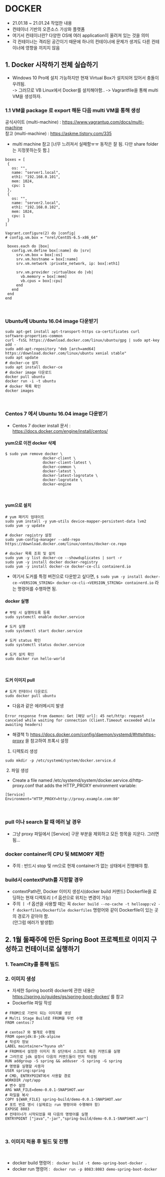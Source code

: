 # DOCKER
- 21.01.18 ~ 21.01.24 작업한 내용
- 컨테이너 기반의 오픈소스 가상화 플랫폼
- 여기서 컨테이너란? 다양한 OS에 여러 application이 올려져 있는 것을 의미
- 각 컨테이너는 격리된 공간이기 때문에 하나의 컨테이너에 문제가 생겨도 다른 컨테이너에 영향을 끼치지 않음
​
## 1. Docker 시작하기 전체 실습하기
- Windows 10 Pro에 설치 가능하지만 현재 Virtual Box가 설치되어 있어서 충돌이 우려됨.  
-> 그러므로 VB Linux에서 Docker를 설치해야함..
-> Vagrantfile을 통해 multi VM을 생성하자.
​
### 1.1 VM을 package 로 export 해둔 다음 multi VM을 통해 생성  
공식사이트 (multi-machine) : https://www.vagrantup.com/docs/multi-machine  
참고 (multi-machine) : https://askme.tistory.com/335
- multi machine 참고 [너무 느려져서 실패함ㅠㅠ 동작은 잘 됨. 다만 share folder는 지정못하는듯 함.]
```
boxes = [
 {
   os: "",
   name: "server1.local",
   eth1: "192.168.0.101",
   mem: 1024,
   cpu: 1
 },
 {
   os: "",
   name: "server2.local",
   eth1: "192.168.0.102",
   mem: 1024,
   cpu: 1
 }
]
​
Vagrant.configure(2) do |config|
# config.vm.box = "nrel/CentOS-6.5-x86_64"
​
 boxes.each do |box|
   config.vm.define box[:name] do |srv|
     srv.vm.box = box[:os]
     srv.vm.hostname = box[:name]
     srv.vm.network :private_network, ip: box[:eth1]
​
     srv.vm.provider :virtualbox do |vb|
       vb.memory = box[:mem]
       vb.cpus = box[:cpu]
     end
   end
 end
end
```
​
### Ubuntu에 Ubuntu 16.04 image 다운받기
```
sudo apt-get install apt-transport-https ca-certificates curl software-properties-common
curl -fsSL https://download.docker.com/linux/ubuntu/gpg | sudo apt-key add -
sudo add-apt-repository "deb [arch=amd64] https://download.docker.com/linux/ubuntu xenial stable"
sudo apt update
# docker-ce 설치
sudo apt install docker-ce
# docker image 다운로드
docker pull ubuntu
docker run -i -t ubuntu      
# docker 목록 확인
docker images
```
​
### Centos 7 에서 Ubuntu 16.04 image 다운받기
- Centos 7 docker install 문서 : https://docs.docker.com/engine/install/centos/
​
#### yum으로 이전 docker 삭제
```
$ sudo yum remove docker \
                 docker-client \
                 docker-client-latest \
                 docker-common \
                 docker-latest \
                 docker-latest-logrotate \
                 docker-logrotate \
                 docker-engine
```
​
#### yum으로 설치
```
# yum 패키지 업데이트
sudo yum install -y yum-utils device-mapper-persistent-data lvm2
sudo yum -y update
​
# docker registry 설정
sudo yum-config-manager --add-repo https://download.docker.com/linux/centos/docker-ce.repo
​
# docker 목록 조회 및 설치
sudo yum -y list docker-ce --showduplicates | sort -r
sudo yum -y install docker docker-registry
sudo yum -y install docker-ce docker-ce-cli containerd.io
````
- 여기서 도커를 특정 버전으로 다운받고 싶다면, ```$ sudo yum -y install docker-ce-<VERSION_STRING> docker-ce-cli-<VERSION_STRING> containerd.io``` 라는 명령어를 수행하면 됨.
​
#### docker 실행
```
# 부팅 시 실행하도록 등록
sudo systemctl enable docker.service
​
# 도커 실행
sudo systemctl start docker.service
​
# 도커 status 확인
sudo systemctl status docker.service
​
# 도커 설치 확인
sudo docker run hello-world
```
​
#### 도커 이미지 pull
```
# 도커 컨테이너 다운로드
sudo docker pull ubuntu
```
- 다음과 같은 에러메시지 발생
```
Error response from daemon: Get [해당 url]: 45 net/http: request canceled while waiting for connection (Client.Timeout exceeded while awaiting headers)
```
- 해결책 1) https://docs.docker.com/config/daemon/systemd/#httphttps-proxy 을 참고하여 프록시 설정
1. 디렉토리 생성  
```
sudo mkdir -p /etc/systemd/system/docker.service.d
```
​
2. 파일 생성
- Create a file named /etc/systemd/system/docker.service.d/http-proxy.conf that adds the HTTP_PROXY environment variable:
```
[Service]
Environment="HTTP_PROXY=http://proxy.example.com:80"
```  
​
### pull 이나 search 할 때 에러 날 경우
-  그냥 proxy 파일에서 [Service] 구문 부분을 제외하고 모든 항목을 지운다. 그러면 됨...
### docker container의 CPU 및 MEMORY 제한
-  주의 : 반드시 stop 및 rm으로 현재 container가 없는 상태에서 진행해야 함.
### build시 contextPath를 지정할 경우
- contextPath란, Docker 이미지 생성시(docker build  커맨드) Dockerfile을 로딩하는 현재 디렉토리 (-f 옵션으로 위치는 변경이 가능)  
- 주의 ㅣ -f 옵션을 사용할 때는 꼭 ``` docker build --no-cache -t helloapp:v2 -f dockerfiles/Dockerfile dockerfiles ``` 명령어와 같이 Dockerfile이 있는 곳의 경로가 같아야 함.  
(안그럼 에러가 발생함)
​
## 2. 1월 둘째주에 만든 Spring Boot 프로젝트로 이미지 구성하고 컨테이너로 실행하기
### 1. TeamCity를 통해 빌드
### 2. 이미지 생성
- 자세한 Spring boot와 docker에 관한 내용은 https://spring.io/guides/gs/spring-boot-docker/ 를 참고
- Dockerfile 파일 작성
```
# FROM으로 기반이 되는 이미지를 생성
# Multi Stage Build로 FROM을 두번 수행
FROM centos:7
​
# centos7 와 별개로 수행됨
FROM openjdk:8-jdk-alpine
# 작성자 정보
LABEL maintainer="hyuna oh"
# FROM에서 설정한 이미지 최 상단에서 스크립트 혹은 커맨드를 실행
# 그러므로 jdk 설정시 다음의 커맨드들이 먼저 작성됨
RUN addgroup -S spring && adduser -S spring -G spring
# 명령을 실행할 사용자
USER spring:spring
# CMD, ENTRYPOINT에서 사용할 경로
WORKDIR /opt/app
# 변수 설정
ARG WAR_FILE=demo-0.0.1-SNAPSHOT.war
# 파일을 복사
COPY ${WAR_FILE} spring-build/demo-0.0.1-SNAPSHOT.war
# 포트 번호 명시 (실제로는 run 명령어와 수행해야 함)
EXPOSE 8083
# 컨테이너가 시작되었을 때 다음의 명령어를 실행
ENTRYPOINT ["java","-jar","spring-build/demo-0.0.1-SNAPSHOT.war"]
```
​
### 3. 이미지 적용 후 빌드 및 진행
​
- docker build 명령어 : ``` docker build -t demo-spring-boot-docker .```
​
- docker run 명령어 : ``` docker run -p 8083:8083 demo-spring-boot-docker```
